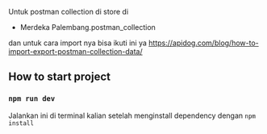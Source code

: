 Untuk postman collection di store di 
- Merdeka Palembang.postman_collection

dan untuk cara import nya bisa ikuti ini ya https://apidog.com/blog/how-to-import-export-postman-collection-data/

## How to start project

### `npm run dev`
Jalankan ini di terminal kalian setelah menginstall dependency dengan `npm install` 